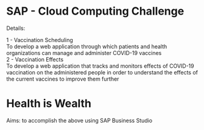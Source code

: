 # SAP - Cloud Computing Challenge

Details:      <br/>




1 - Vaccination Scheduling
    <br/>To develop a web application through which patients and health organizations can manage and administer COVID-19 vaccines<br/>
2 - Vaccination Effects<br/>
    To develop a web application that tracks and monitors effects of COVID-19 vaccination on the administered people in order to understand the effects of the current vaccines to improve them further

# Health is Wealth

Aims: to accomplish the above using SAP Business Studio 

